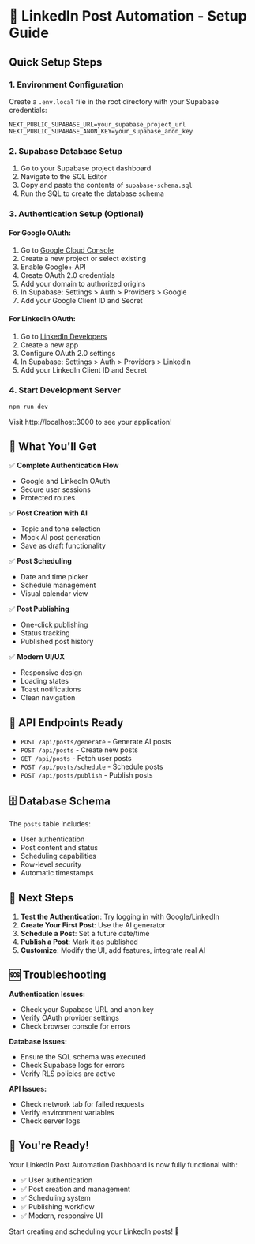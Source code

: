 # 🚀 LinkedIn Post Automation - Setup Guide

## Quick Setup Steps

### 1. Environment Configuration

Create a `.env.local` file in the root directory with your Supabase credentials:

```env
NEXT_PUBLIC_SUPABASE_URL=your_supabase_project_url
NEXT_PUBLIC_SUPABASE_ANON_KEY=your_supabase_anon_key
```

### 2. Supabase Database Setup

1. Go to your Supabase project dashboard
2. Navigate to the SQL Editor
3. Copy and paste the contents of `supabase-schema.sql`
4. Run the SQL to create the database schema

### 3. Authentication Setup (Optional)

#### For Google OAuth:
1. Go to [Google Cloud Console](https://console.cloud.google.com/)
2. Create a new project or select existing
3. Enable Google+ API
4. Create OAuth 2.0 credentials
5. Add your domain to authorized origins
6. In Supabase: Settings > Auth > Providers > Google
7. Add your Google Client ID and Secret

#### For LinkedIn OAuth:
1. Go to [LinkedIn Developers](https://developer.linkedin.com/)
2. Create a new app
3. Configure OAuth 2.0 settings
4. In Supabase: Settings > Auth > Providers > LinkedIn
5. Add your LinkedIn Client ID and Secret

### 4. Start Development Server

```bash
npm run dev
```

Visit http://localhost:3000 to see your application!

## 🎯 What You'll Get

✅ **Complete Authentication Flow**
- Google and LinkedIn OAuth
- Secure user sessions
- Protected routes

✅ **Post Creation with AI**
- Topic and tone selection
- Mock AI post generation
- Save as draft functionality

✅ **Post Scheduling**
- Date and time picker
- Schedule management
- Visual calendar view

✅ **Post Publishing**
- One-click publishing
- Status tracking
- Published post history

✅ **Modern UI/UX**
- Responsive design
- Loading states
- Toast notifications
- Clean navigation

## 🔧 API Endpoints Ready

- `POST /api/posts/generate` - Generate AI posts
- `POST /api/posts` - Create new posts
- `GET /api/posts` - Fetch user posts
- `POST /api/posts/schedule` - Schedule posts
- `POST /api/posts/publish` - Publish posts

## 🗄️ Database Schema

The `posts` table includes:
- User authentication
- Post content and status
- Scheduling capabilities
- Row-level security
- Automatic timestamps

## 🚀 Next Steps

1. **Test the Authentication**: Try logging in with Google/LinkedIn
2. **Create Your First Post**: Use the AI generator
3. **Schedule a Post**: Set a future date/time
4. **Publish a Post**: Mark it as published
5. **Customize**: Modify the UI, add features, integrate real AI

## 🆘 Troubleshooting

**Authentication Issues:**
- Check your Supabase URL and anon key
- Verify OAuth provider settings
- Check browser console for errors

**Database Issues:**
- Ensure the SQL schema was executed
- Check Supabase logs for errors
- Verify RLS policies are active

**API Issues:**
- Check network tab for failed requests
- Verify environment variables
- Check server logs

## 🎉 You're Ready!

Your LinkedIn Post Automation Dashboard is now fully functional with:
- ✅ User authentication
- ✅ Post creation and management
- ✅ Scheduling system
- ✅ Publishing workflow
- ✅ Modern, responsive UI

Start creating and scheduling your LinkedIn posts! 🚀
